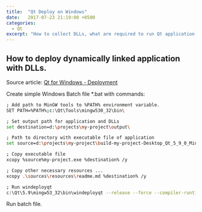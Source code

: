 ```yaml
---
title:  "Qt Deploy on Windows"
date:   2017-07-23 21:19:00 +0500
categories:
  - Qt
excerpt: "How to collect DLLs, what are required to run Qt application with dinamic linking."
---
```

## How to deploy dynamically linked application with DLLs.

Source article: [Qt for Windows - Deployment](http://doc.qt.io/qt-5/windows-deployment.html)

Create simple Windows Batch file *.bat with commands:

```bash
; Add path to MinGW tools to %PATH% environment variable.
SET PATH=%PATH%;c:\Qt\Tools\mingw530_32\bin\

; Set output path for application and DLLs
set destination=d:\projects\my-project\output\

; Path to directory with executable file of application
set source=d:\projects\my-project\build-my-project-Desktop_Qt_5_9_0_MinGW_32bit-Release\release\windows\output\

; Copy executable file
xcopy %source%my-project.exe %destination% /y

; Copy other necessary resources ...
xcopy .\sources\resources\readme.md %destination% /y

; Run windeployqt
c:\Qt\5.9\mingw53_32\bin\windeployqt --release --force --compiler-runtime %destination%my-project.exe
```
Run batch file.
